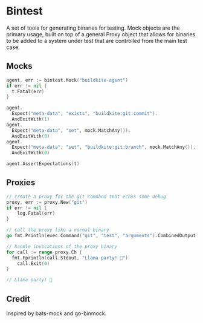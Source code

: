 Bintest
=======

A set of tools for generating binaries for testing. Mock objects are the primary usage,
built on top of a general Proxy object that allows for binaries to be added to a system under test
that are controlled from the main test case.

Mocks
-----

```go
agent, err := bintest.Mock("buildkite-agent")
if err != nil {
  t.Fatal(err)
}

agent.
  Expect("meta-data", "exists", "buildkite:git:commit").
  AndExitWith(1)
agent.
  Expect("meta-data", "set", mock.MatchAny()).
  AndExitWith(0)
agent.
  Expect("meta-data", "set", "buildkite:git:branch", mock.MatchAny()).
  AndExitWith(0)

agent.AssertExpectations(t)
```

Proxies
-------

```go
// create a proxy for the git command that echos some debug
proxy, err := proxy.New("git")
if err != nil {
	log.Fatal(err)
}

// call the proxy like a normal binary
go fmt.Println(exec.Command("git", "test", "arguments").CombinedOutput())

// handle invocations of the proxy binary
for call := range proxy.Ch {
  fmt.Fprintln(call.Stdout, "Llama party! 🎉")
	call.Exit(0)
}

// Llama party! 🎉
```

Credit
------

Inspired by bats-mock and go-binmock.
